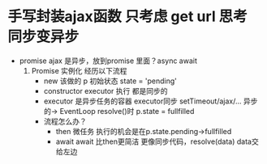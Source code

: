# 手写封装ajax函数 只考虑 get url 思考 同步变异步

- promise 
    ajax 是异步，放到promise 里面？async await
    1. Promise 实例化 经历以下流程
        - new 该做的 p 初始状态 state = 'pending'
        - constructor executor 执行
        都是同步的
        - executor 是异步任务的容器
            executor同步 setTimeout/ajax/... 异步的-> EventLoop resolve()时 p.state = fullfilled
        - 流程怎么办？
            - then 微任务 执行的机会是在p.state.pending->fullfilled
            - await await 比then更简洁 更像同步代码，resolve(data) data交给左边

